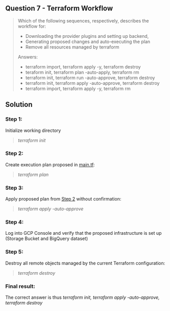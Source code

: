 ## Question 7 - Terraform Workflow

>Which of the following sequences, respectively, describes the workflow for:
>
>* Downloading the provider plugins and setting up backend,
>* Generating proposed changes and auto-executing the plan
>* Remove all resources managed by terraform
>
>Answers:
>
>* terraform import, terraform apply -y, terraform destroy
>* teraform init, terraform plan -auto-apply, terraform rm
>* terraform init, terraform run -auto-approve, terraform destroy
>* terraform init, terraform apply -auto-approve, terraform destroy
>* terraform import, terraform apply -y, terraform rm

## Solution

### Step 1:
Initialize working directory

>_terraform init_
### Step 2:
Create execution plan proposed in [main.tf](main.tf):

>_terraform plan_

### Step 3:
Apply proposed plan from [Step 2](#step-2) without confirmation:

>_terraform apply -auto-approve_

### Step 4:
Log into GCP Console and verify that the proposed infrastructure is set up (Storage Bucket and BigQuery dataset)

### Step 5:
Destroy all remote objects managed by the current Terraform configuration:

>_terraform destroy_

### Final result:

The correct answer is thus _terraform init, terraform apply -auto-approve, terraform destroy_